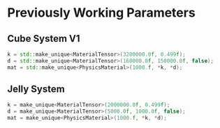 # Previously Working Parameters

## Cube System V1

``` c++
k = std::make_unique<MaterialTensor>(3200000.0f, 0.499f);
d = std::make_unique<MaterialTensor>(160000.0f, 150000.0f, false);
mat = std::make_unique<PhysicsMaterial>(1000.f, *k, *d);
```

## Jelly System

``` c++
k = make_unique<MaterialTensor>(2000000.0f, 0.499f);
d = make_unique<MaterialTensor>(5000.0f, 1000.0f, false);
mat = make_unique<PhysicsMaterial>(1000.f, *k, *d);
```